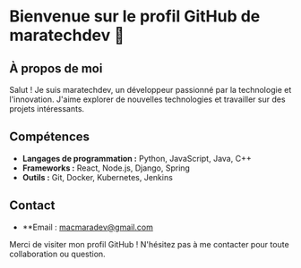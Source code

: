 # Bienvenue sur le profil GitHub de maratechdev 👋

## À propos de moi

Salut ! Je suis maratechdev, un développeur passionné par la technologie et l'innovation. J'aime explorer de nouvelles technologies et travailler sur des projets intéressants.

## Compétences

- **Langages de programmation :** Python, JavaScript, Java, C++
- **Frameworks :** React, Node.js, Django, Spring
- **Outils :** Git, Docker, Kubernetes, Jenkins

## Contact

- **Email : macmaradev@gmail.com

Merci de visiter mon profil GitHub ! N'hésitez pas à me contacter pour toute collaboration ou question.

<!---
maratechdev/maratechdev is a ✨ special ✨ repository because its `README.md` (this file) appears on your GitHub profile.
You can click the Preview link to take a look at your changes.
--->
